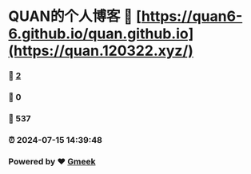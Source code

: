 # QUAN的个人博客 :link: [https://quan6-6.github.io/quan.github.io](https://quan.120322.xyz/) 
### :page_facing_up: [2](https://quan6-6.github.io/quan.github.io/tag.html) 
### :speech_balloon: 0 
### :hibiscus: 537 
### :alarm_clock: 2024-07-15 14:39:48 
### Powered by :heart: [Gmeek](https://github.com/Meekdai/Gmeek)
